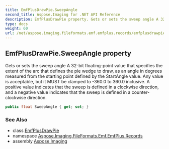 ```yaml
---
title: EmfPlusDrawPie.SweepAngle
second_title: Aspose.Imaging for .NET API Reference
description: EmfPlusDrawPie property. Gets or sets the sweep angle A 32bit floatingpoint value that specifies the extent of the arc that defines the pie wedge to draw as an angle in degrees measured from the starting point defined by the StartAngle value. Any value is acceptable but it MUST be clamped to 360.0 to 360.0 inclusive. A positive value indicates that the sweep is defined in a clockwise direction and a negative value indicates that the sweep is defined in a counterclockwise direction
type: docs
weight: 60
url: /net/aspose.imaging.fileformats.emf.emfplus.records/emfplusdrawpie/sweepangle/
---
```

## EmfPlusDrawPie.SweepAngle property

Gets or sets the sweep angle A 32-bit floating-point value that specifies the extent of the arc that defines the pie wedge to draw, as an angle in degrees measured from the starting point defined by the StartAngle value. Any value is acceptable, but it MUST be clamped to -360.0 to 360.0 inclusive. A positive value indicates that the sweep is defined in a clockwise direction, and a negative value indicates that the sweep is defined in a counter-clockwise direction.

```csharp
public float SweepAngle { get; set; }
```

### See Also

* class [EmfPlusDrawPie](../)
* namespace [Aspose.Imaging.FileFormats.Emf.EmfPlus.Records](../../emfplusdrawpie/)
* assembly [Aspose.Imaging](../../../)



